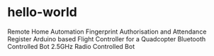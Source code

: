 # hello-world
Remote Home Automation
Fingerprint Authorisation and Attendance Register
Arduino based Flight Controller for a Quadcopter
Bluetooth Controlled Bot
2.5GHz Radio Controlled Bot
